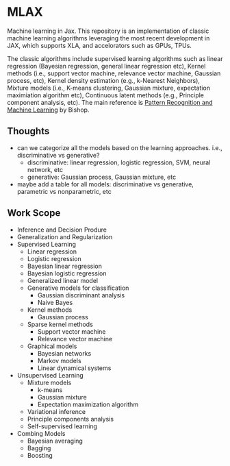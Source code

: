 # MLAX
Machine learning in Jax. This repository is an implementation of classic machine learning algorithms leveraging the most recent development in JAX, which supports XLA, and accelorators such as GPUs, TPUs.

The classic algorithms include supervised learning algorithms such as linear regression (Bayesian regression, general linear regression etc), Kernel methods (i.e., support vector machine, relevance vector machine, Gaussian process, etc), Kernel density estimation (e.g., k-Nearest Neighbors), Mixture models (i.e., K-means clustering, Gaussian mixture, expectation maximiation algorithm etc), Continuous latent methods (e.g., Principle component analysis, etc). 
The main reference is [Pattern Recognition and Machine Learning](https://www.microsoft.com/en-us/research/uploads/prod/2006/01/Bishop-Pattern-Recognition-and-Machine-Learning-2006.pdf) by Bishop. 

## Thoughts
- can we categorize all the models based on the learning approaches. i.e., discriminative vs generative?
  - discriminative: linear regression, logistic regression, SVM, neural network, etc
  - generative: Gaussian process, Gaussian mixture, etc 
- maybe add a table for all models: discriminative vs generative, parametric vs nonparametric, etc

## Work Scope
- Inference and Decision Produre
- Generalization and Regularization
- Supervised Learning
  - Linear regression
  - Logistic regression
  - Bayesian linear regression
  - Bayesian logistic regression
  - Generalized linear model
  - Generative models for classification
    - Gaussian discriminant analysis
    - Naive Bayes
  - Kernel methods
    - Gaussian process
  - Sparse kernel methods
    - Support vector machine
    - Relevance vector machine
  - Graphical models 
    - Bayesian networks
    - Markov models
    - Linear dynamical systems
- Unsupervised Learning 
  - Mixture models
    - k-means
    - Gaussian mixture
    - Expectation maximization algorithm 
  - Variational inference
  - Principle components analysis
  - Self-supervised learning
- Combing Models
  - Bayesian averaging 
  - Bagging
  - Boosting 

